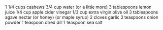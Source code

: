 1 1/4 cups cashews
3/4 cup water (or a little more)
3 tablespoons lemon juice
1/4 cup apple cider vinegar
1/3 cup extra virgin olive oil
3 tablespoons agave nectar (or honey) (or maple syrup)
2 cloves garlic
3 teaspoons onion powder
1 teaspoon dried dill
1 teaspoon sea salt